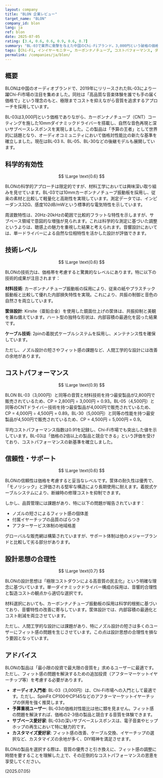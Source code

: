 ```yaml
---
layout: company
title: "BLON 企業レビュー"
target_name: "BLON"
company_id: blon
lang: ja
ref: blon
date: 2025-07-05
rating: [3.4, 0.6, 0.6, 0.9, 0.6, 0.7]
summary: "BL-03で業界に衝撃を与えた中国のChi-Fiブランド。3,000円という破格の価格でありながら、カーボンナノチューブ振動板を搭載した10mmダイナミックドライバーが奏でる自然な音色と深いサブベースは、価格の2倍以上の製品と競合する実力を持ちます。フィット感に課題があるものの、適切なイヤーチップ選択により解決可能。コストパフォーマンスの新基準を確立した革命的存在です。"
tags: [Chi-Fi, インイヤーモニター, カーボンナノチューブ, コストパフォーマンス, ダイナミックドライバー, 中国]
permalink: /companies/ja/blon/
---
```

## 概要

BLONは中国のオーディオブランドで、2019年にリリースされたBL-03により一躍Chi-Fi市場の注目を集めました。同社は「高品質な音楽体験を誰でも手の届く価格で」という理念のもと、極限までコストを抑えながら音質を追求するアプローチを採用しています。

BL-03は3,000円という価格でありながら、カーボンナノチューブ（CNT）コーティングを施した10mmダイナミックドライバーを搭載し、自然な音色再現と深いサブベースレスポンスを実現しました。この製品は「予算の王者」として世界的に話題となり、オーディオコミュニティにおいて価格対性能比の新たな基準を確立しました。現在はBL-03 II、BL-05、BL-30などの後継モデルも展開しています。

## 科学的有効性

$$ \Large \text{0.6} $$

BLONの科学的アプローチは限定的ですが、材料工学においては興味深い取り組みを見せています。BL-03では10mmカーボンナノチューブ振動板を採用し、従来の素材と比較して軽量化と高剛性を実現しています。測定データでは、インピーダンス32Ω、感度102dB/mWという標準的な電気特性を示しています。

周波数特性は、20Hz-20kHzの範囲で比較的フラットな特性を示しますが、サブベース領域で意図的な増強が見られます。これは科学的な測定に基づいた調整というよりは、聴感上の魅力を重視した結果と考えられます。音響設計においては、単一ドライバーによる自然な位相特性を活かした設計が評価できます。

## 技術レベル

$$ \Large \text{0.6} $$

BLONの技術力は、価格帯を考慮すると驚異的なレベルにあります。特に以下の技術的成果が注目されます：

**材料技術**: カーボンナノチューブ振動板の採用により、従来の紙やプラスチック振動板と比較して優れた内部損失特性を実現。これにより、共振の制御と音色の自然さを両立しています。

**筐体設計**: Kirsite（亜鉛合金）を使用した鏡面仕上げの筐体は、共振抑制と美観を兼ね備えています。ハート型の独特な形状は、内部容積の最適化を図った結果です。

**ケーブル技術**: 2pinの着脱式ケーブルシステムを採用し、メンテナンス性を確保しています。

ただし、ノズル設計の短さやフィット感の課題など、人間工学的な設計には改善の余地があります。

## コストパフォーマンス

$$ \Large \text{0.9} $$

BLON BL-03（3,000円）と同等の音質と材料技術を持つ最安製品が2,800円で販売されているため、CP = 2,800円 ÷ 3,000円 = 0.93。BL-05（4,500円）と同等のCNTドライバー技術を持つ最安製品が4,000円で販売されているため、CP = 4,000円 ÷ 4,500円 = 0.89。BL-30（5,000円）と同等の性能を持つ最安製品が4,500円で販売されているため、CP = 4,500円 ÷ 5,000円 = 0.9。

平均コストパフォーマンス指数は0.91を記録し、Chi-Fi市場でも突出した値を示しています。BL-03は「価格の2倍以上の製品と競合できる」という評価を受けており、コストパフォーマンスの新基準を確立しました。

## 信頼性・サポート

$$ \Large \text{0.6} $$

BLONの信頼性は価格を考慮すると妥当なレベルです。筐体の耐久性は優秀で、「モノリシック」と評価される堅牢な構造により長期使用に耐えます。着脱式ケーブルシステムにより、断線時の修理コストを抑制できます。

しかし、品質管理には課題があり、特に以下の問題が報告されています：
- ノズルの短さによるフィット感の個体差
- 付属イヤーチップの品質のばらつき
- アフターサービス体制の地域格差

グローバルな販売網は構築されていますが、サポート体制は他のメジャーブランドと比較して劣る部分があります。

## 設計思想の合理性

$$ \Large \text{0.7} $$

BLONの設計思想は「極限コストダウンによる高音質の民主化」という明確な理念に基づいています。単一ダイナミックドライバー構成の採用は、音響的合理性と製造コストの観点から適切な選択です。

材料選択においても、カーボンナノチューブ振動板の採用は科学的根拠に基づいており、音響特性の改善に寄与しています。筐体設計では、内部容積の最適化とコスト削減を両立させています。

ただし、人間工学的な設計には課題があり、特にノズル設計の短さは多くのユーザーにフィット感の問題を生じさせています。この点は設計思想の合理性を損なう要因となっています。

## アドバイス

BLONの製品は「最小限の投資で最大限の音質を」求めるユーザーに最適です。ただし、フィット感の問題を解決するための追加投資（アフターマーケットイヤーチップ等）を考慮する必要があります。

- **オーディオ入門者**: BL-03（3,000円）は、Chi-Fi市場への入門として最適です。ただし、SpinFit CP100やCP145などのアフターマーケットイヤーチップの併用を強く推奨します。
- **予算重視ユーザー**: BL-03の価格対性能比は他に類を見ません。フィット感の問題を解決すれば、価格の2-3倍の製品と競合する音質を体験できます。
- **サブベース愛好家**: BL-03の深いサブベースレスポンスは、電子音楽やヒップホップの再生において特に魅力的です。
- **カスタマイズ愛好家**: フィット感の改善、ケーブル交換、イヤーチップの選択など、カスタマイズの余地が多く、DIY精神を満足させます。

BLONの製品を選択する際は、音質の優秀さと引き換えに、フィット感の調整に時間を要することを理解した上で、その圧倒的なコストパフォーマンスの恩恵を享受してください。

(2025.07.05)
